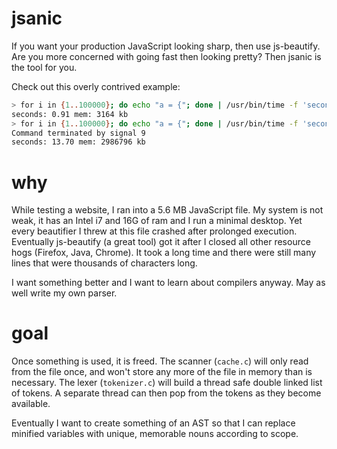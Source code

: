 # jsanic

If you want your production JavaScript looking sharp, then use js-beautify. Are
you more concerned with going fast then looking pretty? Then jsanic is the tool
for you.

Check out this overly contrived example:

```sh
> for i in {1..100000}; do echo "a = {"; done | /usr/bin/time -f 'seconds: %e mem: %M kb' ./jsanic -i >/dev/null
seconds: 0.91 mem: 3164 kb
> for i in {1..100000}; do echo "a = {"; done | /usr/bin/time -f 'seconds: %e mem: %M kb' js-beautify >/dev/null
Command terminated by signal 9
seconds: 13.70 mem: 2986796 kb
```

# why

While testing a website, I ran into a 5.6 MB JavaScript file. My system is not
weak, it has an Intel i7 and 16G of ram and I run a minimal desktop. Yet every
beautifier I threw at this file crashed after prolonged execution. Eventually
js-beautify (a great tool) got it after I closed all other resource hogs
(Firefox, Java, Chrome).  It took a long time and there were still many lines
that were thousands of characters long.

I want something better and I want to learn about compilers anyway. May as well
write my own parser. 

# goal

Once something is used, it is freed. The scanner (`cache.c`) will only read
from the file once, and won't store any more of the file in memory than is
necessary. The lexer (`tokenizer.c`) will build a thread safe double linked
list of tokens. A separate thread can then pop from the tokens as they become
available.

Eventually I want to create something of an AST so that I can replace minified
variables with unique, memorable nouns according to scope.
